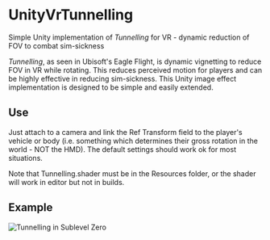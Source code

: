 # UnityVrTunnelling
Simple Unity implementation of *Tunnelling* for VR - dynamic reduction of FOV to combat sim-sickness

*Tunnelling*, as seen in Ubisoft's Eagle Flight, is dynamic vignetting to reduce FOV in VR while rotating. This reduces perceived motion for players and can be highly effective in reducing sim-sickness. This Unity image effect implementation is designed to be simple and easily extended.

## Use
Just attach to a camera and link the Ref Transform field to the player's vehicle or body (i.e. something which determines their gross rotation in the world - NOT the HMD). The default settings should work ok for most situations.

Note that Tunnelling.shader must be in the Resources folder, or the shader will work in editor but not in builds.

## Example
![Tunnelling in Sublevel Zero](https://googledrive.com/host/0B0MNSuy4MpJWa0I2X1FTMkg0RG8/tunnelling.gif)